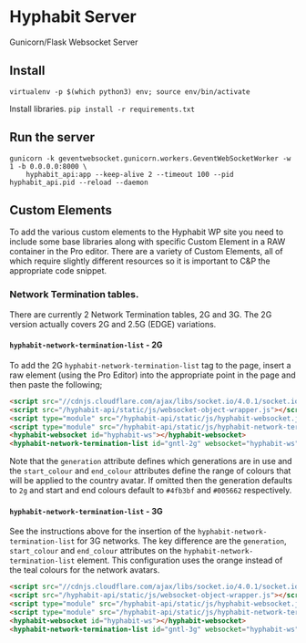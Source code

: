# Hyphabit Server
Gunicorn/Flask Websocket Server

## Install
`virtualenv -p $(which python3) env; source env/bin/activate`

Install libraries.
`pip install -r requirements.txt`

## Run the server
```
gunicorn -k geventwebsocket.gunicorn.workers.GeventWebSocketWorker -w 1 -b 0.0.0.0:8000 \
    hyphabit_api:app --keep-alive 2 --timeout 100 --pid hyphabit_api.pid --reload --daemon
```

## Custom Elements
To add the various custom elements to the Hyphabit WP site you need to include some base libraries along with specific Custom Element in a RAW container in the Pro editor. There are a variety of Custom Elements, all of which require slightly different resources so it is important to C&P the appropriate code snippet.

### Network Termination tables.
There are currently 2 Network Termination tables, 2G and 3G. The 2G version actually covers 2G and 2.5G (EDGE) variations.

#### `hyphabit-network-termination-list` - 2G
To add the 2G `hyphabit-network-termination-list` tag to the page, insert a raw element (using the Pro Editor) into the appropriate point in the page and then paste the following;
```html
<script src="//cdnjs.cloudflare.com/ajax/libs/socket.io/4.0.1/socket.io.js"></script>
<script src="/hyphabit-api/static/js/websocket-object-wrapper.js"></script>
<script type="module" src="/hyphabit-api/static/js/hyphabit-websocket.js"></script>
<script type="module" src="/hyphabit-api/static/js/hyphabit-network-termination.js"></script>
<hyphabit-websocket id="hyphabit-ws"></hyphabit-websocket>
<hyphabit-network-termination-list id="gntl-2g" websocket="hyphabit-ws" source="network_termination" generation="2g,2.5g" start_colour="#4fb3bf" end_colour="#005662"></hyphabit-network-termination-list>
```
Note that the `generation` attribute defines which generations are in use and the `start_colour` and `end_colour` attributes define the range of colours that will be applied to the country avatar. If omitted then the generation defaults to `2g` and start and end colours default to `#4fb3bf` and `#005662` respectively.


#### `hyphabit-network-termination-list` - 3G
See the instructions above for the insertion of the `hyphabit-network-termination-list` for 3G networks. The key difference are the `generation`, `start_colour` and `end_colour` attributes on the `hyphabit-network-termination-list` element. This configuration uses the orange instead of the teal colours for the network avatars.
```html
<script src="//cdnjs.cloudflare.com/ajax/libs/socket.io/4.0.1/socket.io.js"></script>
<script src="/hyphabit-api/static/js/websocket-object-wrapper.js"></script>
<script type="module" src="/hyphabit-api/static/js/hyphabit-websocket.js"></script>
<script type="module" src="/hyphabit-api/static/js/hyphabit-network-termination.js"></script>
<hyphabit-websocket id="hyphabit-ws"></hyphabit-websocket>
<hyphabit-network-termination-list id="gntl-3g" websocket="hyphabit-ws" source="network_termination" generation="3g" start_colour="#ffc046" end_colour="#c56000"></hyphabit-network-termination-list>
```

